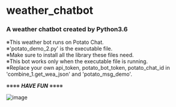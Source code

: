 # weather_chatbot
### A weather chatbot created by Python3.6

※This weather bot runs on Potato Chat.  
※'potato_demo_2.py' is the executable file.  
※Make sure to install all the library these files need.  
※This bot works only when the executable file is running.  
※Replace your own api_token, potato_bot_token, potato_chat_id in 'combine_1.get_wea_json' and 'potato_msg_demo'.

※※※※  ___HAVE FUN___  ※※※※

![image](https://github.com/oasisrules/weather_chatbot/blob/master/my_weather_bot.gif)

